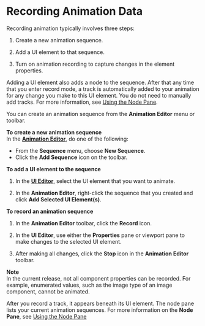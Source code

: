 # Recording Animation Data<a name="ui-animation-recording"></a>

Recording animation typically involves three steps: 

1. Create a new animation sequence\.

1. Add a UI element to that sequence\.

1. Turn on animation recording to capture changes in the element properties\.

Adding a UI element also adds a node to the sequence\. After that any time that you enter record mode, a track is automatically added to your animation for any change you make to this UI element\. You do not need to manually add tracks\. For more information, see [Using the Node Pane](ui-animation-using-node-pane.md)\.

You can create an animation sequence from the **Animation Editor** menu or toolbar\.

**To create a new animation sequence**  
In the [**Animation Editor**](ui-animation.md), do one of the following:
+ From the **Sequence** menu, choose **New Sequence**\.
+ Click the **Add Sequence** icon on the toolbar\.

**To add a UI element to the sequence**

1. In the [**UI Editor**](ui-editor-using.md), select the UI element that you want to animate\.

1. In the **Animation Editor**, right\-click the sequence that you created and click **Add Selected UI Element\(s\)**\.

**To record an animation sequence**

1. In the **Animation Editor** toolbar, click the **Record** icon\.

1. In the **UI Editor**, use either the **Properties** pane or viewport pane to make changes to the selected UI element\.

1. After making all changes, click the **Stop** icon in the **Animation Editor** toolbar\.

**Note**  
In the current release, not all component properties can be recorded\. For example, enumerated values, such as the image type of an image component, cannot be animated\.

After you record a track, it appears beneath its UI element\. The node pane lists your current animation sequences\. For more information on the **Node Pane**, see [Using the Node Pane](ui-animation-using-node-pane.md)